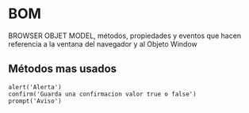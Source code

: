 # BOM

  BROWSER OBJET MODEL, métodos, propiedades y eventos que hacen referencia a la ventana del navegador y al Objeto Window

## Métodos mas usados

    alert('Alerta')
    confirm('Guarda una confirmacion valor true o false')
    prompt('Aviso')
